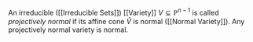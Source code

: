 An irreducible ([[Irreducible Sets]]) [[Variety]] $V\subseteq \mathbb{P}^{n-1}$ is called *projectively normal* if its affine cone $\hat{V}$ is normal ([[Normal Variety]]).
Any projectively normal variety is normal.